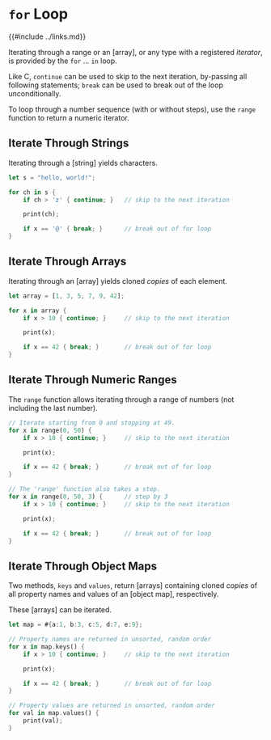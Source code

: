 `for` Loop
==========

{{#include ../links.md}}

Iterating through a range or an [array], or any type with a registered _iterator_,
is provided by the `for` ... `in` loop.

Like C, `continue` can be used to skip to the next iteration, by-passing all following statements;
`break` can be used to break out of the loop unconditionally.

To loop through a number sequence (with or without steps), use the `range` function to
return a numeric iterator.


Iterate Through Strings
-----------------------

Iterating through a [string] yields characters.

```rust
let s = "hello, world!";

for ch in s {
    if ch > 'z' { continue; }   // skip to the next iteration

    print(ch);

    if x == '@' { break; }      // break out of for loop
}
```


Iterate Through Arrays
----------------------

Iterating through an [array] yields cloned _copies_ of each element.

```rust
let array = [1, 3, 5, 7, 9, 42];

for x in array {
    if x > 10 { continue; }     // skip to the next iteration

    print(x);

    if x == 42 { break; }       // break out of for loop
}
```


Iterate Through Numeric Ranges
-----------------------------

The `range` function allows iterating through a range of numbers
(not including the last number).

```rust
// Iterate starting from 0 and stopping at 49.
for x in range(0, 50) {
    if x > 10 { continue; }     // skip to the next iteration

    print(x);

    if x == 42 { break; }       // break out of for loop
}

// The 'range' function also takes a step.
for x in range(0, 50, 3) {      // step by 3
    if x > 10 { continue; }     // skip to the next iteration

    print(x);

    if x == 42 { break; }       // break out of for loop
}
```


Iterate Through Object Maps
--------------------------

Two methods, `keys` and `values`, return [arrays] containing cloned _copies_
of all property names and values of an [object map], respectively.

These [arrays] can be iterated.

```rust
let map = #{a:1, b:3, c:5, d:7, e:9};

// Property names are returned in unsorted, random order
for x in map.keys() {
    if x > 10 { continue; }     // skip to the next iteration

    print(x);

    if x == 42 { break; }       // break out of for loop
}

// Property values are returned in unsorted, random order
for val in map.values() {
    print(val);
}
```
